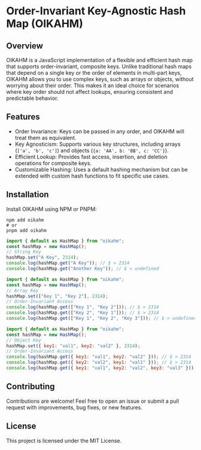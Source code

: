 # Order-Invariant Key-Agnostic Hash Map (OIKAHM)

## Overview

OIKAHM is a JavaScript implementation of a flexible and efficient hash map that supports order-invariant, composite keys. Unlike traditional hash maps that depend on a single key or the order of elements in multi-part keys, OIKAHM allows you to use complex keys, such as arrays or objects, without worrying about their order. This makes it an ideal choice for scenarios where key order should not affect lookups, ensuring consistent and predictable behavior.

## Features

- Order Invariance: Keys can be passed in any order, and OIKAHM will treat them as equivalent.
- Key Agnosticism: Supports various key structures, including arrays (`['a', 'b', 'c']`) and objects (`{a: 'AA', b: 'BB', c: 'CC'}`).
- Efficient Lookup: Provides fast access, insertion, and deletion operations for composite keys.
- Customizable Hashing: Uses a default hashing mechanism but can be extended with custom hash functions to fit specific use cases.

## Installation

Install OIKAHM using NPM or PNPM:

```shell
npm add oikahm
# or
pnpm add oikahm
```

```js
import { default as HashMap } from "oikahm";
const hashMap = new HashMap();
// String Key
hashMap.set("A Key", 2314);
console.log(hashMap.get("A Key")); // $ > 2314
console.log(hashMap.get("Another Key")); // $ > undefined
```

```js
import { default as HashMap } from "oikahm";
const hashMap = new HashMap();
// Array Key
hashMap.set(["Key 1", "Key 2"], 2314);
// Order-Invariant Access
console.log(hashMap.get(["Key 1", "Key 2"])); // $ > 2314
console.log(hashMap.get(["Key 2", "Key 1"])); // $ > 2314
console.log(hashMap.get(["Key 1", "Key 2", "Key 3"])); // $ > undefined
```

```js
import { default as HashMap } from "oikahm";
const hashMap = new HashMap();
// Object Key
hashMap.set({ key1: "val1", key2: "val2" }, 2314);
// Order-Invariant Access
console.log(hashMap.get({ key1: "val1", key2: "val2" })); // $ > 2314
console.log(hashMap.get({ key2: "val2", key1: "val1" })); // $ > 2314
console.log(hashMap.get({ key1: "val1", key2: "val2", key3: "val3" })); // $ > undefined
```

## Contributing

Contributions are welcome! Feel free to open an issue or submit a pull request with improvements, bug fixes, or new features.

## License

This project is licensed under the MIT License.
